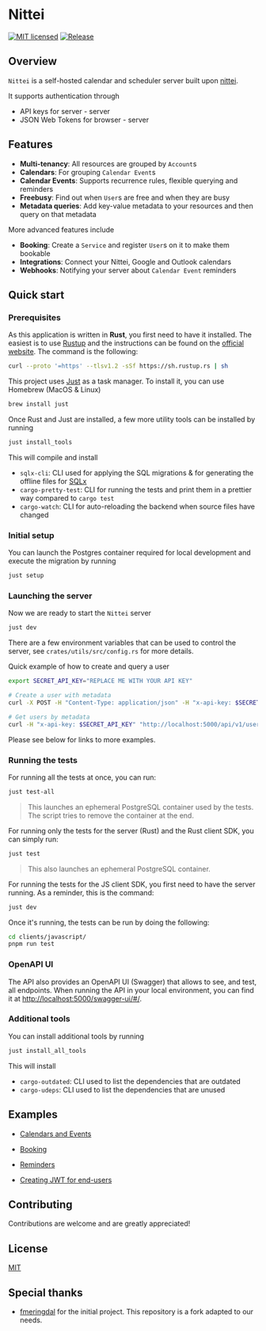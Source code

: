 <!-- <div align="center">
<img width="400" src="docs/logo.png" alt="logo">
</div> -->

# Nittei

[![MIT licensed](https://img.shields.io/badge/License-MIT-blue.svg)](LICENSE)
[![Release](https://github.com/meetsmore/nittei/actions/workflows/release.yml/badge.svg)](https://github.com/meetsmore/nittei/actions/workflows/release.yml)

## Overview

`Nittei` is a self-hosted calendar and scheduler server built upon [nittei](https://github.com/fmeringdal/nettu-scheduler).

<!-- It aims to provide the building blocks for building calendar / booking apps with ease. It has a simple REST API and also a [JavaScript SDK](https://www.npmjs.com/package/@nittei/sdk-scheduler) and [Rust SDK](https://crates.io/crates/nittei_sdk). -->

It supports authentication through

- API keys for server - server
- JSON Web Tokens for browser - server

## Features

- **Multi-tenancy**: All resources are grouped by `Account`s
- **Calendars**: For grouping `Calendar Event`s
- **Calendar Events**: Supports recurrence rules, flexible querying and reminders
- **Freebusy**: Find out when `User`s are free and when they are busy
- **Metadata queries**: Add key-value metadata to your resources and then query on that metadata

More advanced features include

- **Booking**: Create a `Service` and register `User`s on it to make them bookable
- **Integrations**: Connect your Nittei, Google and Outlook calendars
- **Webhooks**: Notifying your server about `Calendar Event` reminders

## Quick start

### Prerequisites

As this application is written in **Rust**, you first need to have it installed. The easiest is to use [Rustup](https://rustup.rs/) and the instructions can be found on the [official website](https://rustup.rs/). The command is the following:

```sh
curl --proto '=https' --tlsv1.2 -sSf https://sh.rustup.rs | sh
```

This project uses [Just](https://github.com/casey/just) as a task manager. To install it, you can use Homebrew (MacOS & Linux)

```sh
brew install just
```

Once Rust and Just are installed, a few more utility tools can be installed by running

```sh
just install_tools
```

This will compile and install

- `sqlx-cli`: CLI used for applying the SQL migrations & for generating the offline files for [SQLx](https://github.com/launchbadge/sqlx/blob/main/sqlx-cli/README.md)
- `cargo-pretty-test`: CLI for running the tests and print them in a prettier way compared to `cargo test`
- `cargo-watch`: CLI for auto-reloading the backend when source files have changed

### Initial setup

You can launch the Postgres container required for local development and execute the migration by running

```sh
just setup
```

### Launching the server

Now we are ready to start the `Nittei` server

```bash
just dev
```

There are a few environment variables that can be used to control the server, see `crates/utils/src/config.rs` for more details.

Quick example of how to create and query a user

```bash
export SECRET_API_KEY="REPLACE ME WITH YOUR API KEY"

# Create a user with metadata
curl -X POST -H "Content-Type: application/json" -H "x-api-key: $SECRET_API_KEY" -d '{"metadata": { "groupId": "123" }}' http://localhost:5000/api/v1/user

# Get users by metadata
curl -H "x-api-key: $SECRET_API_KEY" "http://localhost:5000/api/v1/user/meta?key=groupId&value=123"
```

Please see below for links to more examples.

### Running the tests

For running all the tests at once, you can run:

```sh
just test-all
```

> This launches an ephemeral PostgreSQL container used by the tests. The script tries to remove the container at the end.

For running only the tests for the server (Rust) and the Rust client SDK, you can simply run:

```sh
just test
```

> This also launches an ephemeral PostgreSQL container.

For running the tests for the JS client SDK, you first need to have the server running. As a reminder, this is the command:

```sh
just dev
```

Once it's running, the tests can be run by doing the following:

```sh
cd clients/javascript/
pnpm run test
```

### OpenAPI UI

The API also provides an OpenAPI UI (Swagger) that allows to see, and test, all endpoints. When running the API in your local environment, you can find it at <http://localhost:5000/swagger-ui/#/>.

### Additional tools

You can install additional tools by running

```sh
just install_all_tools
```

This will install

- `cargo-outdated`: CLI used to list the dependencies that are outdated
- `cargo-udeps`: CLI used to list the dependencies that are unused

## Examples

- [Calendars and Events](examples/calendar-events.md)

- [Booking](examples/booking.md)

- [Reminders](examples/reminders.md)

- [Creating JWT for end-users](examples/jwt.md)

## Contributing

Contributions are welcome and are greatly appreciated!

## License

[MIT](LICENSE)

## Special thanks

- [fmeringdal](https://github.com/fmeringdal/nettu-scheduler) for the initial project. This repository is a fork adapted to our needs.
